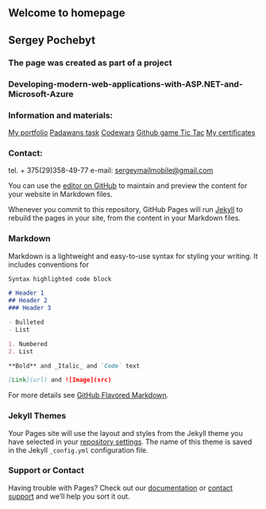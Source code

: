 ## Welcome to homepage
## Sergey Pochebyt 


### The page was created as part of a project 
### Developing-modern-web-applications-with-ASP.NET-and-Microsoft-Azure



### Information and materials:

[My portfolio](https://github.com/SergeyPochebyt/SergeyPochebyt.github.io/edit/master/index.md)
[Padawans task](https://18.194.77.2/HomeWorks)
[Codewars](https://www.codewars.com/users/SergeyPochebyt)
[Github game Tic Tac](https://github.com/SergeyPochebyt/TicTac)
[My certificates](https://github.com/SergeyPochebyt/SergeyPochebyt.github.io/edit/master/index.md)


### Contact:
tel. + 375(29)358-49-77
e-mail: sergeymailmobile@gmail.com





You can use the [editor on GitHub](https://github.com/SergeyPochebyt/SergeyPochebyt.github.io/edit/master/index.md) to maintain and preview the content for your website in Markdown files.

Whenever you commit to this repository, GitHub Pages will run [Jekyll](https://jekyllrb.com/) to rebuild the pages in your site, from the content in your Markdown files.

### Markdown

Markdown is a lightweight and easy-to-use syntax for styling your writing. It includes conventions for

```markdown
Syntax highlighted code block

# Header 1
## Header 2
### Header 3

- Bulleted
- List

1. Numbered
2. List

**Bold** and _Italic_ and `Code` text

[Link](url) and ![Image](src)
```

For more details see [GitHub Flavored Markdown](https://guides.github.com/features/mastering-markdown/).

### Jekyll Themes

Your Pages site will use the layout and styles from the Jekyll theme you have selected in your [repository settings](https://github.com/SergeyPochebyt/SergeyPochebyt.github.io/settings). The name of this theme is saved in the Jekyll `_config.yml` configuration file.

### Support or Contact

Having trouble with Pages? Check out our [documentation](https://help.github.com/categories/github-pages-basics/) or [contact support](https://github.com/contact) and we’ll help you sort it out.
